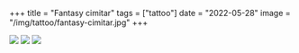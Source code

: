 +++
title = "Fantasy cimitar"
tags = ["tattoo"]
date = "2022-05-28"
image = "/img/tattoo/fantasy-cimitar.jpg"
+++

![](/img/tattoo/fantasy-cimitar.jpg)
![](/img/tattoo/fantasy-cimitar-1.jpg)
![](/img/tattoo/fantasy-cimitar-2.jpg)
